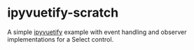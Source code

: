 # ipyvuetify-scratch

A simple [ipyvuetify](https://github.com/voila-dashboards/voila-vuetify) example with event handling and observer implementations for a Select control.
